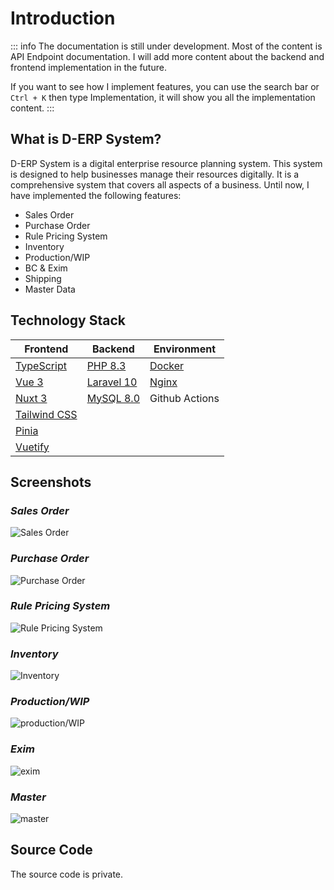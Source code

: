 # Introduction

::: info
The documentation is still under development. Most of the content is API Endpoint documentation. I will add more content about the backend and frontend implementation in the future.

If you want to see how I implement features, you can use the search bar or `Ctrl + K` then type Implementation, it will show you all the implementation content.
:::

## What is D-ERP System?
<!-- Welcome to the D-ERP System. A digital enterprise resource planning system. This system is designed to help businesses manage their resources digitally. It is a comprehensive system that covers all aspects of a business, from inventory management, sales, purchasing, production, shipping, BC management, and more. -->

D-ERP System is a digital enterprise resource planning system. This system is designed to help businesses manage their resources digitally. It is a comprehensive system that covers all aspects of a business. Until now, I have implemented the following features:
- Sales Order
- Purchase Order
- Rule Pricing System
- Inventory
- Production/WIP
- BC & Exim
- Shipping
- Master Data

<!-- <div class="brand-tip">
  Just want to see the portfolio look like? Visit <a href="https://<<DOMAIN_URL>>">live demo</a>.
</div> -->

## Technology Stack

| Frontend | Backend | Environment |
| --- | --- | --- |
| [TypeScript](https://www.typescriptlang.org/) | [PHP 8.3](https://www.php.net/) | [Docker](https://www.docker.com/) |
| [Vue 3](https://v3.vuejs.org/) | [Laravel 10](https://laravel.com/) | [Nginx](https://www.nginx.com/) |
| [Nuxt 3](https://nuxt.com/) | [MySQL 8.0](https://www.mysql.com/) | Github Actions |
| [Tailwind CSS](https://tailwindcss.com/) | | |
| [Pinia](https://pinia.vuejs.org/) | | |
| [Vuetify](https://vuetifyjs.com/) | | |

<!-- 
### Frontend
- [TypeScript](https://www.typescriptlang.org/)
- [Vue 3](https://v3.vuejs.org/)
- [Nuxt 3](https://nuxt.com/)
- [Tailwind CSS](https://tailwindcss.com/)
- [Pinia](https://pinia.vuejs.org/)
- [Vuetify](https://vuetifyjs.com/)

### Backend
- [PHP 8.3](https://www.php.net/)
- [Laravel 10](https://laravel.com/)
- [MySQL 8.0](https://www.mysql.com/)

### Environment
- [Docker](https://www.docker.com/)
- [Nginx](https://www.nginx.com/)
- Github Actions -->

## Screenshots

<!-- - SO https://github.com/user-attachments/assets/031f04a9-2bd1-4c28-b048-c3c99db80c45
- PO https://github.com/user-attachments/assets/c1a175ce-278a-4cb5-b466-a169defa1d25
- inv status https://github.com/user-attachments/assets/60e9dda7-2d24-44c7-8611-dbb122a78f7f
- production/WIP https://github.com/user-attachments/assets/5dd2959c-fcad-4e32-b3a9-3122f7d35be6
- exim https://github.com/user-attachments/assets/66936394-46a9-430c-b381-423650b1eb1c
- master https://github.com/user-attachments/assets/e7042c5b-dde4-4ce6-92d2-514febdf08a7 -->

### ***Sales Order***

<img src="https://github.com/user-attachments/assets/031f04a9-2bd1-4c28-b048-c3c99db80c45" alt="Sales Order">

### ***Purchase Order***

<img src="https://github.com/user-attachments/assets/c1a175ce-278a-4cb5-b466-a169defa1d25" alt="Purchase Order">

### ***Rule Pricing System***

<img src="https://github.com/user-attachments/assets/2c0b7d79-9a5e-4ce0-bc68-2093a3d68957" alt="Rule Pricing System">

### ***Inventory***

<img src="https://github.com/user-attachments/assets/60e9dda7-2d24-44c7-8611-dbb122a78f7f" alt="Inventory">

### ***Production/WIP***

<img src="https://github.com/user-attachments/assets/5dd2959c-fcad-4e32-b3a9-3122f7d35be6" alt="production/WIP">

### ***Exim***

<img src="https://github.com/user-attachments/assets/66936394-46a9-430c-b381-423650b1eb1c" alt="exim">

### ***Master***

<img src="https://github.com/user-attachments/assets/e7042c5b-dde4-4ce6-92d2-514febdf08a7" alt="master">
<!-- 
<div class="screenshot-grid">
  <img src="https://github.com/user-attachments/assets/031f04a9-2bd1-4c28-b048-c3c99db80c45" alt="SO">
  <img src="https://github.com/user-attachments/assets/c1a175ce-278a-4cb5-b466-a169defa1d25" alt="PO">
  <img src="https://github.com/user-attachments/assets/60e9dda7-2d24-44c7-8611-dbb122a78f7f" alt="inv status">
  <img src="https://github.com/user-attachments/assets/5dd2959c-fcad-4e32-b3a9-3122f7d35be6" alt="production/WIP">
  <img src="https://github.com/user-attachments/assets/66936394-46a9-430c-b381-423650b1eb1c" alt="exim">
  <img src="https://github.com/user-attachments/assets/e7042c5b-dde4-4ce6-92d2-514febdf08a7" alt="master">
</div> -->

## Source Code

The source code is private. 